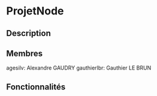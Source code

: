 # ProjetNode

## Description

## Membres

agesilv: Alexandre GAUDRY
gauthierlbr: Gauthier LE BRUN

## Fonctionnalités
